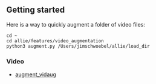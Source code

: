 ## Getting started

Here is a way to quickly augment a folder of video files:
```
cd ~ 
cd allie/features/video_augmentation
python3 augment.py /Users/jimschwoebel/allie/load_dir
```

### Video
* [augment_vidaug]()
